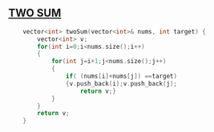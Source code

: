 ## [TWO SUM](https://leetcode.com/problems/two-sum/)
```cpp
    vector<int> twoSum(vector<int>& nums, int target) {
        vector<int> v;
        for(int i=0;i<nums.size();i++)
        {
            for(int j=i+1;j<nums.size();j++)
            {
                if( (nums[i]+nums[j]) ==target)
                {v.push_back(i);v.push_back(j);
                    return v;}
            }
        }
        return v;
    }
```
